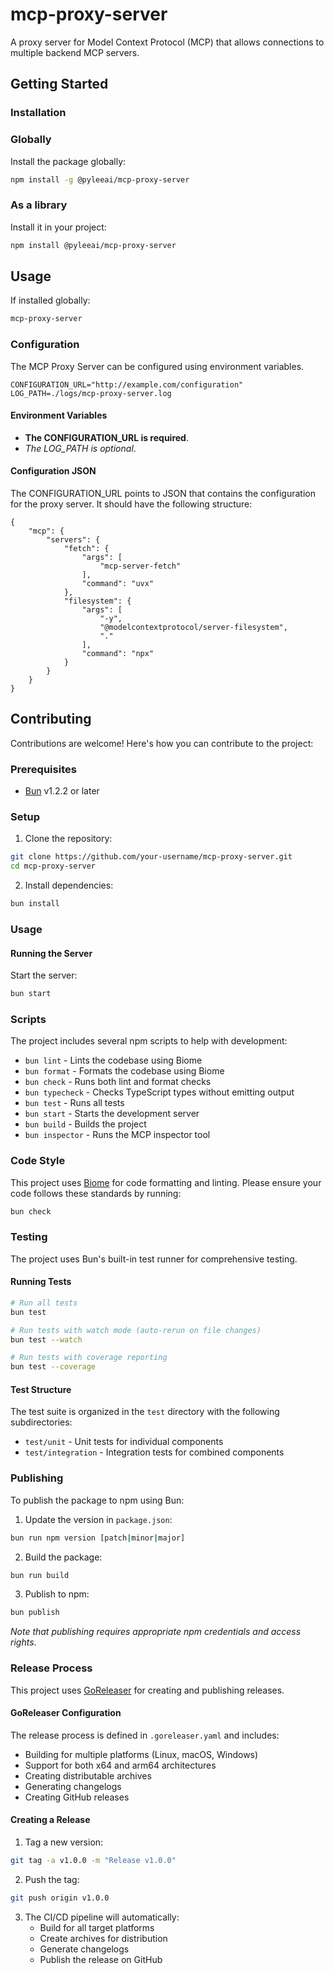 # mcp-proxy-server

A proxy server for Model Context Protocol (MCP) that allows connections to multiple backend MCP servers.

## Getting Started

### Installation

### Globally
Install the package globally:

```bash
npm install -g @pyleeai/mcp-proxy-server
```

### As a library

Install it in your project:

```bash
npm install @pyleeai/mcp-proxy-server
```

## Usage

If installed globally:

```bash
mcp-proxy-server
```

### Configuration

The MCP Proxy Server can be configured using environment variables. 

```
CONFIGURATION_URL="http://example.com/configuration"
LOG_PATH=./logs/mcp-proxy-server.log
```

#### Environment Variables
 - **The CONFIGURATION_URL is required**.
 - _The LOG_PATH is optional_.

#### Configuration JSON
The CONFIGURATION_URL points to JSON that contains the configuration for the proxy server. It should have the following structure:

```
{
    "mcp": {
        "servers": {
            "fetch": {
                "args": [
                    "mcp-server-fetch"
                ],
                "command": "uvx"
            },
            "filesystem": {
                "args": [
                    "-y",
                    "@modelcontextprotocol/server-filesystem",
                    "."
                ],
                "command": "npx"
            }
        }
    }
}
```

## Contributing

Contributions are welcome! Here's how you can contribute to the project:

### Prerequisites

- [Bun](https://bun.sh) v1.2.2 or later

### Setup

1. Clone the repository:

```bash
git clone https://github.com/your-username/mcp-proxy-server.git
cd mcp-proxy-server
```

2. Install dependencies:

```bash
bun install
```

### Usage

#### Running the Server

Start the server:

```bash
bun start
```

### Scripts

The project includes several npm scripts to help with development:

- `bun lint` - Lints the codebase using Biome
- `bun format` - Formats the codebase using Biome
- `bun check` - Runs both lint and format checks
- `bun typecheck` - Checks TypeScript types without emitting output
- `bun test` - Runs all tests
- `bun start` - Starts the development server
- `bun build` - Builds the project
- `bun inspector` - Runs the MCP inspector tool

### Code Style

This project uses [Biome](https://biomejs.dev/) for code formatting and linting. Please ensure your code follows these standards by running:

```bash
bun check
```

### Testing

The project uses Bun's built-in test runner for comprehensive testing.

#### Running Tests

```bash
# Run all tests
bun test

# Run tests with watch mode (auto-rerun on file changes)
bun test --watch

# Run tests with coverage reporting
bun test --coverage
```

#### Test Structure

The test suite is organized in the `test` directory with the following subdirectories:

- `test/unit` - Unit tests for individual components
- `test/integration` - Integration tests for combined components

### Publishing

To publish the package to npm using Bun:

1. Update the version in `package.json`:

```bash
bun run npm version [patch|minor|major]
```

2. Build the package:

```bash
bun run build
```

3. Publish to npm:

```bash
bun publish
```

_Note that publishing requires appropriate npm credentials and access rights_.

### Release Process

This project uses [GoReleaser](https://goreleaser.com/) for creating and publishing releases.

#### GoReleaser Configuration

The release process is defined in `.goreleaser.yaml` and includes:
- Building for multiple platforms (Linux, macOS, Windows)
- Support for both x64 and arm64 architectures
- Creating distributable archives 
- Generating changelogs
- Creating GitHub releases

#### Creating a Release

1. Tag a new version:

```bash
git tag -a v1.0.0 -m "Release v1.0.0"
```

2. Push the tag:

```bash
git push origin v1.0.0
```

3. The CI/CD pipeline will automatically:
   - Build for all target platforms
   - Create archives for distribution
   - Generate changelogs
   - Publish the release on GitHub
